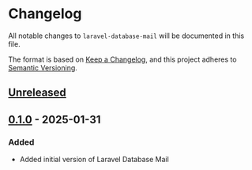 # Changelog

All notable changes to `laravel-database-mail` will be documented in this file.

The format is based on [Keep a Changelog](https://keepachangelog.com/en/1.1.0/),
and this project adheres to [Semantic Versioning](https://semver.org/spec/v2.0.0.html).

## [Unreleased]

## [0.1.0] - 2025-01-31
### Added
- Added initial version of Laravel Database Mail

[unreleased]: https://github.com/martinpetricko/laravel-database-mail/compare/v0.1.0...HEAD
[0.1.0]: https://github.com/martinpetricko/laravel-database-mail/releases/tag/v0.1.0
